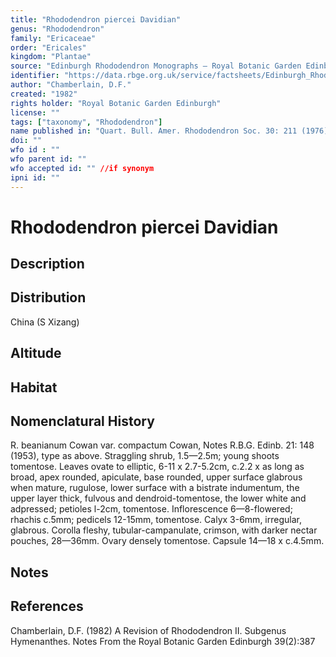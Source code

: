 ```yaml
---
title: "Rhododendron piercei Davidian"
genus: "Rhododendron"
family: "Ericaceae"
order: "Ericales"
kingdom: "Plantae"
source: "Edinburgh Rhododendron Monographs – Royal Botanic Garden Edinburgh"
identifier: "https://data.rbge.org.uk/service/factsheets/Edinburgh_Rhododendron_Monographs.xhtml"
author: "Chamberlain, D.F."
created: "1982"
rights holder: "Royal Botanic Garden Edinburgh"
license: ""
tags: ["taxonomy", "Rhododendron"]
name published in: "Quart. Bull. Amer. Rhododendron Soc. 30: 211 (1976)."
doi: ""
wfo id : ""
wfo parent id: ""
wfo accepted id: "" //if synonym                      
ipni id: ""
---
```


                       

# Rhododendron piercei Davidian

## Description


## Distribution
China (S Xizang)

## Altitude


## Habitat


## Nomenclatural History
R. beanianum Cowan var. compactum Cowan, Notes R.B.G. Edinb. 21: 148 (1953), type as above. Straggling shrub, 1.5—2.5m; young shoots tomentose. Leaves ovate to elliptic, 6-11 x 2.7-5.2cm, c.2.2 x as long as broad, apex rounded, apiculate, base rounded, upper surface glabrous when mature, rugulose, lower surface with a bistrate indumentum, the upper layer thick, fulvous and dendroid-tomentose, the lower white and adpressed; petioles l-2cm, tomentose. Inflorescence 6—8-flowered; rhachis c.5mm; pedicels 12-15mm, tomentose. Calyx 3-6mm, irregular, glabrous. Corolla fleshy, tubular-campanulate, crimson, with darker nectar pouches, 28—36mm. Ovary densely tomentose. Capsule 14—18 x c.4.5mm.
                       
## Notes


## References

Chamberlain, D.F. (1982) A Revision of Rhododendron II. Subgenus Hymenanthes. Notes From the Royal Botanic Garden Edinburgh 39(2):387
